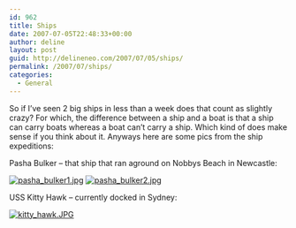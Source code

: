 ```yaml
---
id: 962
title: Ships
date: 2007-07-05T22:48:33+00:00
author: deline
layout: post
guid: http://delineneo.com/2007/07/05/ships/
permalink: /2007/07/ships/
categories:
  - General
---
```

So if I&#8217;ve seen 2 big ships in less than a week does that count as slightly crazy? For which, the difference between a ship and a boat is that a ship can carry boats whereas a boat can&#8217;t carry a ship. Which kind of does make sense if you think about it. Anyways here are some pics from the ship expeditions:

Pasha Bulker &#8211; that ship that ran aground on Nobbys Beach in Newcastle:

[![pasha_bulker1.jpg](http://delineneo.com/wp-content/uploads/2007/07/pasha_bulker1.thumbnail.jpg)](http://delineneo.com/wp-content/uploads/2007/07/pasha_bulker1.jpg "pasha_bulker1.jpg") [![pasha_bulker2.jpg](http://delineneo.com/wp-content/uploads/2007/07/pasha_bulker2.thumbnail.jpg)](http://delineneo.com/wp-content/uploads/2007/07/pasha_bulker2.jpg "pasha_bulker2.jpg")

USS Kitty Hawk &#8211; currently docked in Sydney:

[![kitty_hawk.JPG](http://delineneo.com/wp-content/uploads/2007/07/kitty_hawk.thumbnail.JPG)](http://delineneo.com/wp-content/uploads/2007/07/kitty_hawk.JPG "kitty_hawk.JPG")
